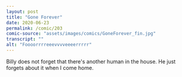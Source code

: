 ```yaml
---
layout: post
title: "Gone Forever"
date: 2020-06-23
permalink: /comic/203
comic-source: "assets/images/comics/GoneForever_fin.jpg"
transcript: ""
alt: "Foooorrrreeevvvveeeerrrrr"
---
```


Billy does not forget that there's another human in the house. He just forgets about it when I come home.
